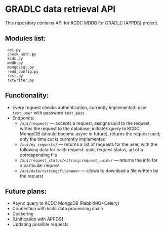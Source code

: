 # GRADLC data retrieval API

 This repository contains API for KCDC  MDDB for GRADLC (APPDS) project.

## Modules list:
```
 api.py
 check_auth.py
 kcdc.py
 mddb.py
 mongo2sql.py
 read_config.py
 test.py
 txtwriter.py
 ```

## Functionality:

* Every request checks authentication, currently implemented: user ```test_user``` with password ```test_pass```
* Endpoints:
    * ```/api/request/``` — accepts a request, assigns uuid to the request, writes the request to the database, initiates query to KCDC MongoDB (should become async in future), returns the request uuid; only the time cut is currently implemented
    * ```/api/my_requests/``` — returns a list of requests for the user, with the following data for each request: uuid, request status, url of a corresponding file
    * ```/api/request_status/<string:request_uuid>/``` — returns the info for a particular request
    * ```/api/data/<string:filename>``` — allows to download a file written by the request

## Future plans:

* Async query to KCDC MongoDB (RabbitMQ+Celery)
* Connection with kcdc data processing chain
* Dockering
* [Unification with APPDS]
* Updating possible requests

